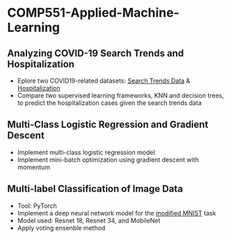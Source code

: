 # COMP551-Applied-Machine-Learning

## Analyzing COVID-19 Search Trends and Hospitalization
- Eplore two COVID19-related datasets: [Search Trends Data](https://github.com/google-research/open-covid-19-data/blob/master/data/exports/search_trends_symptoms_dataset/United%20States%20of%20America/2020_US_daily_symptoms_dataset.csv) & [Hospitalization](https://github.com/google-research/open-covid-19-data/tree/master/data/exports/cc_by)  
- Compare two supervised learning frameworks, KNN and decision trees, to predict the hospitalization cases given the search trends data

## Multi-Class Logistic Regression and Gradient Descent
- Implement multi-class logistic regression model
- Implement mini-batch optimization using gradient descent with momentum

## Multi-label Classification of Image Data
- Tool: PyTorch 
- Implement a deep neural network model for the [modified MNIST](https://drive.google.com/file/d/1LcKqf1d7bctw5lx0YZf31kCUF0zEYOsi/view) task
- Model used: Resnet 18, Resnet 34, and MobileNet 
- Apply voting ensenble method 
